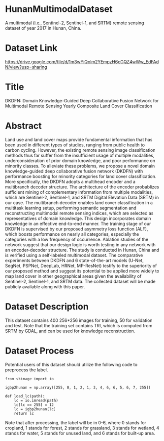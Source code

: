 # HunanMultimodalDataset
A multimodal (i.e., Sentinel-2, Sentinel-1, and SRTM) remote sensing dataset of year 2017 in Hunan, China.

# Dataset Link
https://drive.google.com/file/d/1m3wYiQolm2YEmpzH6cGQZ4wWw_EdFAdN/view?usp=sharing

# Title
DKDFN: Domain Knowledge-Guided Deep Collaborative Fusion Network for Multimodal Remote Sensing Yearly Composite Land Cover Classification

# Abstract
Land use and land cover maps provide fundamental information that has been used in different types of studies, ranging from public health to carbon cycling. However, the existing remote sensing image classification methods thus far suffer from the insufficient usage of multiple modalities, underconsideration of prior domain knowledge, and poor performance on minority classes. To alleviate these problems, we propose a novel domain knowledge-guided deep collaborative fusion network (DKDFN) with performance boosting for minority categories for land cover classification. More specifically, the DKDFN adopts a multihead encoder and a multibranch decoder structure. The architecture of the encoder probablizes sufficient mining of complementary information from multiple modalities, which are Sentinel-2, Sentinel-1, and SRTM Digital Elevation Data (SRTM) in our case. The multibranch decoder enables land cover classification in a multitask learning setup, performing semantic segmentation and reconstructing multimodal remote sensing indices, which are selected as representatives of domain knowledge. This design incorporates domain knowledge in an effective end-to-end manner. The training stage of our DKDFN is supervised by our proposed asymmetry loss function (ALF), which boosts performance on nearly all categories, especially the categories with a low frequency of occurrence. Ablation studies of the network suggest that our design logic is worth testing in any network with an encoder-decoder structure. The study is conducted in Hunan, China and is verified using a self-labeled multimodal dataset. The comparative experiments between DKDFN and 6 state-of-the-art models (U-Net, SegNet, PSPNet, DeepLab, HRNet, MP-ResNet) testify to the superiority of our proposed method and suggest its potential to be applied more widely to map land cover in other geographical areas given the availability of Sentinel-2, Sentinel-1, and SRTM data. The collected dataset will be made publicly available along with this paper.


# Dataset Description
This dataset contains 400 256*256 images for training, 50 for validation and test. Note that the training set contains TRI, which is computed from SRTM by GDAL, and can be used for knowledge reconstruction.

# Dataset Process
Potential users of this dataset should utilize the following code to preprocess the label.

```
from skimage import io

igbp2hunan = np.array([255, 0, 1, 2, 1, 3, 4, 6, 6, 5, 6, 7, 255])

def load_lc(path):
    lc = io.imread(path)
    lc[lc == 255] = 12
    lc = igbp2hunan[lc]
    return lc
```

Note that after processing, the label will be in 0-6, where 0 stands for cropland, 1 stands for forest, 2 stands for grassland, 3 stands for wetland, 4 stands for water, 5 stands for unused land, and 6 stands for built-up area.
